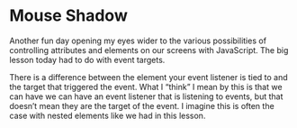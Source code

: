 # Mouse Shadow
Another fun day opening my eyes wider to the various possibilities of controlling attributes and elements on our screens with JavaScript. The big lesson today had to do with event targets.

There is a difference between the element your event listener is tied to and the target that triggered the event. What I “think” I mean by this is that we can have we can have an event listener that is listening to events, but that doesn’t mean they are the target of the event. I imagine this is often the case with nested elements like we had in this lesson.